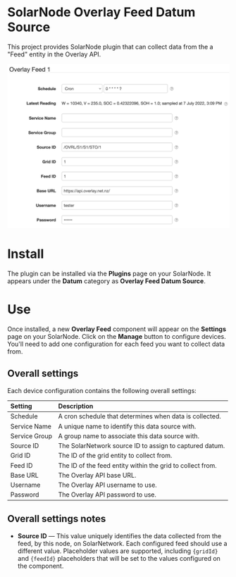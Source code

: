 # SolarNode Overlay Feed Datum Source

This project provides SolarNode plugin that can collect data from the a "Feed" entity in the Overlay
API.

![settings](docs/solarnode-overlay-feed-device-settings.png)

# Install

The plugin can be installed via the **Plugins** page on your SolarNode. It appears under the
**Datum** category as **Overlay Feed Datum Source**.

# Use

Once installed, a new **Overlay Feed** component will appear on the **Settings** page on your
SolarNode. Click on the **Manage** button to configure devices. You'll need to add one configuration
for each feed you want to collect data from.

## Overall settings

Each device configuration contains the following overall settings:

| Setting            | Description |
|:-------------------|:------------|
| Schedule           | A cron schedule that determines when data is collected. |
| Service Name       | A unique name to identify this data source with. |
| Service Group      | A group name to associate this data source with. |
| Source ID          | The SolarNetwork source ID to assign to captured datum. |
| Grid ID            | The ID of the grid entity to collect from. |
| Feed ID            | The ID of the feed entity within the grid to collect from. |
| Base URL           | The Overlay API base URL. |
| Username           | The Overlay API username to use. |
| Password           | The Overlay API password to use.

## Overall settings notes

 * **Source ID** — This value uniquely identifies the data collected from the feed, by this node,
   on SolarNetwork. Each configured feed should use a different value. Placeholder values are
   supported, including `{gridId}` and `{feedId}` placeholders that will be set to the values
   configured on the component.

